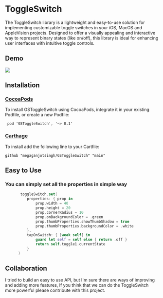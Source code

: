 # ToggleSwitch

The ToggleSwitch library is a lightweight and easy-to-use solution for implementing customizable toggle switches in your iOS, MacOS and AppleVision projects. Designed to offer a visually appealing and interactive way to represent binary states (like on/off), this library is ideal for enhancing user interfaces with intuitive toggle controls.

Demo
  ---

![](https://github.com/megaganjotsingh/ToggleSwitch/blob/main/Gifs/sample.gif)

Installation
 ---

### [CocoaPods](http://cocoapods.org)

  
  To install GSToggleSwitch using CocoaPods, integrate it in your existing Podfile, or create a new Podfile:
  
  `  pod 'GSToggleSwitch', '~> 0.1'  `
  
### [Carthage](https://github.com/Carthage/Carthage)

  To install add the following line to your Cartfile:

  `github "megaganjotsingh/GSToggleSwitch" "main"`

Easy to Use
  ---
  
  ### You can simply set all the properties in simple way

  ```swift
         toggleSwitch.set(
            properties: { prop in
                prop.width = 40
                prop.height = 20
                prop.cornerRadius = 10
                prop.onBackgroundColor = .green
                prop.thumbProperties.showThumbShadow = true
                prop.thumbProperties.backgroundColor = .white
            },
            tapOnSwitch: { [weak self] in
                guard let self = self else { return .off }
                return self.toggle1.currentState
            }
        )
  ```
  
  Collaboration
---

I tried to build an easy to use API, but I'm sure there are ways of improving and adding more features, If you think that we can do the ToggleSwitch more powerful please contribute with this project.
